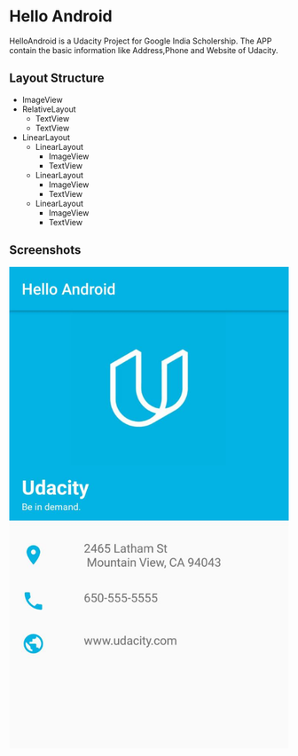 # Hello Android
HelloAndroid is a Udacity Project for Google India Scholership.
The APP contain the basic information like Address,Phone and Website of Udacity. 

## Layout Structure
  * ImageView
  * RelativeLayout
    * TextView
    * TextView
  * LinearLayout
    * LinearLayout
      * ImageView
      * TextView
    * LinearLayout
      * ImageView
      * TextView
    * LinearLayout
      * ImageView
      * TextView
     
## Screenshots
  ![alt text](https://github.com/mangoliprasanna/HelloAndroid/blob/master/screenShot.jpeg "App Screenshot")
